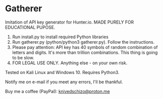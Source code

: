 # Gatherer
Imitation of API key generator for Hunter.io. MADE PURELY FOR EDUCATIONAL PUPOSE.

1. Run install.py to install required Python libraries
2. Run gatherer.py (python/python3 gatherer.py). Follow the instructions.
3. Please pay attention: API key has 40 symbols of random combination of letters and digits. It's more than trillion combinations. This thing is going to be slow.
4. FOR LEGAL USE ONLY. Anything else - on your own risk.

Tested on Kali Linux and Windows 10.
Requires Python3.

Notify me on e-mail if you meet any errors, I'll be thankful.

Buy me a coffee (PayPal):
knivedschizo@proton.me
